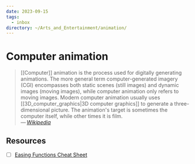 ```yaml
---
date: 2023-09-15
tags:
  - inbox
directory: ~/Arts_and_Entertainment/animation/
---
```


# Computer animation

> [[Computer]] animation is the process used for digitally generating
> animations. The more general term computer-generated imagery (CGI) encompasses
> both static scenes (still images) and dynamic images (moving images), while
> computer animation only refers to moving images. Modern computer animation
> usually uses [[3D_computer_graphics|3D computer graphics]] to generate a
> three-dimensional picture. The animation's target is sometimes the computer
> itself, while other times it is film.\
> — <cite>[Wikipedia](https://en.wikipedia.org/wiki/Computer_animation)</cite>

## Resources

- [ ] [Easing Functions Cheat Sheet](https://easings.net/)
